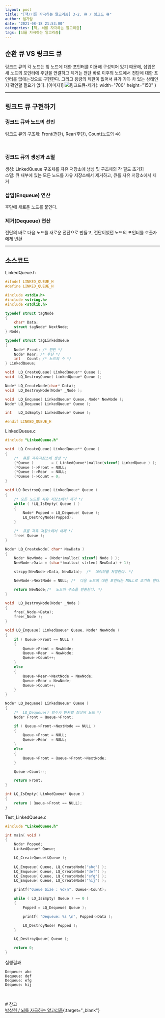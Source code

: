 ```yaml
---
layout: post
title: "[책/뇌를 자극하는 알고리즘] 3-2. 큐 / 링크드 큐"
author: 임가람
date: "2021-08-18 21:53:00"
categories: [책, 뇌를 자극하는 알고리즘]
tags: [뇌를 자극하는 알고리즘]
---
```


## 순환 큐 VS 링크드 큐
링크드 큐의 각 노드는 앞 노드에 대한 포인터를 이용해 구성되어 있기 때문에, 삽입은 새 노드의 포인터에 후단을 연결하고 제거는 전단 바로 이후의 노드에서 전단에 대한 포인터를 없애는것으로 구현한다. 그리고 용량의 제한이 없어서 큐가 가득 차 있는 상태인지 확인할 필요가 없다.
[이미지1]
![링크드큐-제거](/assets/img/posts/2021-08-18-linked-queue-1.png){: width="700" height="150" }
<br>

---
## 링크드 큐 구현하기
### 링크드 큐와 노드의 선언
링크드 큐의 구조체: Front(전단), Rear(후단), Count(노드의 수)

<br>

### 링크드 큐의 생성과 소멸
생성: LinkedQueue 구조체를 자유 저장소에 생성 및 구조체의 각 필드 초기화<br>
소멸: 큐 내부에 있는 모든 노드를 자유 저장소에서 제거하고, 큐를 자유 저장소에서 제거
<br>

### 삽입(Enqueue) 연산
후단에 새로운 노드를 붙인다.
<br>

### 제거(Dequeue) 연산
전단의 바로 다음 노드를 새로운 전단으로 만들고, 전단이었던 노드의 포인터를 호출자에게 반환
<br>

---
## 소스코드
LinkedQueue.h
```c
#ifndef LINKED_QUEUE_H
#define LINKED_QUEUE_H

#include <stdio.h>
#include <string.h>
#include <stdlib.h>

typedef struct tagNode
{
    char* Data;
    struct tagNode* NextNode;
} Node;

typedef struct tagLinkedQueue
{
    Node* Front; /* 전단 */
    Node* Rear; /* 후단 */
    int   Count; /* 노드의 수 */
} LinkedQueue;

void  LQ_CreateQueue( LinkedQueue** Queue );
void  LQ_DestroyQueue( LinkedQueue* Queue );

Node* LQ_CreateNode(char* Data);
void  LQ_DestroyNode(Node* _Node );

void  LQ_Enqueue( LinkedQueue* Queue, Node* NewNode );
Node* LQ_Dequeue( LinkedQueue* Queue );

int   LQ_IsEmpty( LinkedQueue* Queue );

#endif LINKED_QUEUE_H
```
LinkedQueue.c
```c
#include "LinkedQueue.h"

void  LQ_CreateQueue( LinkedQueue** Queue )
{
    /*  큐를 자유저장소에 생성 */
    (*Queue )        = ( LinkedQueue*)malloc(sizeof( LinkedQueue ) );
    (*Queue )->Front = NULL;
    (*Queue )->Rear  = NULL;
    (*Queue )->Count = 0;
}

void LQ_DestroyQueue( LinkedQueue* Queue )
{
    /* 모든 노드를 자유 저장소에서 제거 */
    while ( !LQ_IsEmpty( Queue ) )
    {
        Node* Popped = LQ_Dequeue( Queue );
        LQ_DestroyNode(Popped);    
    }

    /*  큐를 자유 저장소에서 해제 */
    free( Queue );
}

Node* LQ_CreateNode( char* NewData )
{
    Node* NewNode = (Node*)malloc( sizeof( Node ) );
    NewNode->Data = (char*)malloc( strlen( NewData) + 1);

    strcpy(NewNode->Data, NewData);  /*  데이터를 저장한다. */

    NewNode->NextNode = NULL; /*  다음 노드에 대한 포인터는 NULL로 초기화 한다. */

    return NewNode;/*  노드의 주소를 반환한다. */
}

void  LQ_DestroyNode(Node* _Node )
{
    free(_Node->Data);
    free(_Node );
}

void LQ_Enqueue( LinkedQueue* Queue, Node* NewNode )
{
    if ( Queue->Front == NULL ) 
    {        
        Queue->Front = NewNode;
        Queue->Rear  = NewNode;
        Queue->Count++;
    } 
    else
    {
        Queue->Rear->NextNode = NewNode;
        Queue->Rear = NewNode;
        Queue->Count++;
    }
}

Node* LQ_Dequeue( LinkedQueue* Queue )
{
    /*  LQ_Dequeue() 함수가 반환할 최상위 노드 */
    Node* Front = Queue->Front;

    if ( Queue->Front->NextNode == NULL )
    {
        Queue->Front = NULL;
        Queue->Rear  = NULL;
    }
    else
    {
        Queue->Front = Queue->Front->NextNode;
    }

    Queue->Count--;

    return Front;
}

int LQ_IsEmpty( LinkedQueue* Queue )
{
    return ( Queue->Front == NULL);
}
```
Test_LinkedQueue.c
```c
#include "LinkedQueue.h"

int main( void )
{
    Node* Popped;
    LinkedQueue* Queue;

    LQ_CreateQueue(&Queue );
    
    LQ_Enqueue( Queue, LQ_CreateNode("abc") );
    LQ_Enqueue( Queue, LQ_CreateNode("def") );
    LQ_Enqueue( Queue, LQ_CreateNode("efg") );
    LQ_Enqueue( Queue, LQ_CreateNode("hij") );

    printf("Queue Size : %d\n", Queue->Count);

    while ( LQ_IsEmpty( Queue ) == 0 )
    {
        Popped = LQ_Dequeue( Queue );

        printf( "Dequeue: %s \n", Popped->Data );

        LQ_DestroyNode( Popped );
    }

    LQ_DestroyQueue( Queue );

    return 0;
}
```
실행결과
```
Dequeue: abc
Dequeue: def
Dequeue: efg
Dequeue: hij
```

<br>

\# 참고<br>
[박상현 / 뇌를 자극하는 알고리즘](https://www.hanbit.co.kr/media/books/book_view.html?p_code=B3450156021){:target="_blank"}<br>